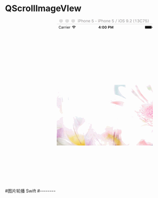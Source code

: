 # QScrollImageVIew
#图片轮播 Swift
#--------
![image](https://github.com/914813666/QScrollImageVIew/blob/master/Untitled3.gif)
